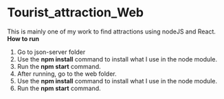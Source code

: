 # Tourist_attraction_Web</br>
This is mainly one of my work to find attractions using nodeJS and React.</br>
**How to run**</br>
  1. Go to json-server folder
  2. Use the **npm install** command to install what I use in the node module.
  3. Run the **npm start** command.
  4. After running, go to the web folder.
  5. Use the **npm install** command to install what I use in the node module.
  6. Run the **npm start** command.
